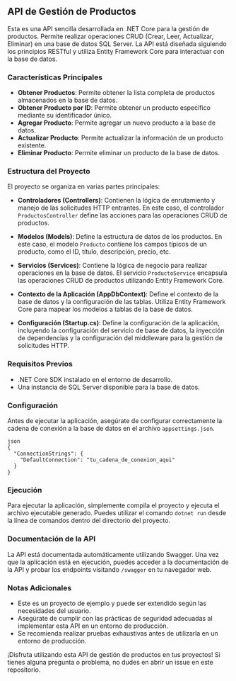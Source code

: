 ## API de Gestión de Productos

Esta es una API sencilla desarrollada en .NET Core para la gestión de productos. Permite realizar operaciones CRUD (Crear, Leer, Actualizar, Eliminar) en una base de datos SQL Server. La API está diseñada siguiendo los principios RESTful y utiliza Entity Framework Core para interactuar con la base de datos.

### Características Principales

- **Obtener Productos**: Permite obtener la lista completa de productos almacenados en la base de datos.
- **Obtener Producto por ID**: Permite obtener un producto específico mediante su identificador único.
- **Agregar Producto**: Permite agregar un nuevo producto a la base de datos.
- **Actualizar Producto**: Permite actualizar la información de un producto existente.
- **Eliminar Producto**: Permite eliminar un producto de la base de datos.

### Estructura del Proyecto

El proyecto se organiza en varias partes principales:

- **Controladores (Controllers)**: Contienen la lógica de enrutamiento y manejo de las solicitudes HTTP entrantes. En este caso, el controlador `ProductosController` define las acciones para las operaciones CRUD de productos.

- **Modelos (Models)**: Define la estructura de datos de los productos. En este caso, el modelo `Producto` contiene los campos típicos de un producto, como el ID, título, descripción, precio, etc.

- **Servicios (Services)**: Contiene la lógica de negocio para realizar operaciones en la base de datos. El servicio `ProductoService` encapsula las operaciones CRUD de productos utilizando Entity Framework Core.

- **Contexto de la Aplicación (AppDbContext)**: Define el contexto de la base de datos y la configuración de las tablas. Utiliza Entity Framework Core para mapear los modelos a tablas de la base de datos.

- **Configuración (Startup.cs)**: Define la configuración de la aplicación, incluyendo la configuración del servicio de base de datos, la inyección de dependencias y la configuración del middleware para la gestión de solicitudes HTTP.

### Requisitos Previos

- .NET Core SDK instalado en el entorno de desarrollo.
- Una instancia de SQL Server disponible para la base de datos.

### Configuración

Antes de ejecutar la aplicación, asegúrate de configurar correctamente la cadena de conexión a la base de datos en el archivo `appsettings.json`.

    json
    {
      "ConnectionStrings": {
        "DefaultConnection": "tu_cadena_de_conexion_aqui"
      }
    }


### Ejecución

Para ejecutar la aplicación, simplemente compila el proyecto y ejecuta el archivo ejecutable generado. Puedes utilizar el comando `dotnet run` desde la línea de comandos dentro del directorio del proyecto.

### Documentación de la API

La API está documentada automáticamente utilizando Swagger. Una vez que la aplicación está en ejecución, puedes acceder a la documentación de la API y probar los endpoints visitando `/swagger` en tu navegador web.

### Notas Adicionales

- Este es un proyecto de ejemplo y puede ser extendido según las necesidades del usuario.
- Asegúrate de cumplir con las prácticas de seguridad adecuadas al implementar esta API en un entorno de producción.
- Se recomienda realizar pruebas exhaustivas antes de utilizarla en un entorno de producción.

¡Disfruta utilizando esta API de gestión de productos en tus proyectos! Si tienes alguna pregunta o problema, no dudes en abrir un issue en este repositorio.
